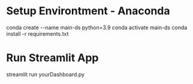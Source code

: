 # Setup Environtment - Anaconda
conda create --name main-ds python=3.9
conda activate main-ds
conda install -r requirements.txt

# Run Streamlit App
streamlit run yourDashboard.py